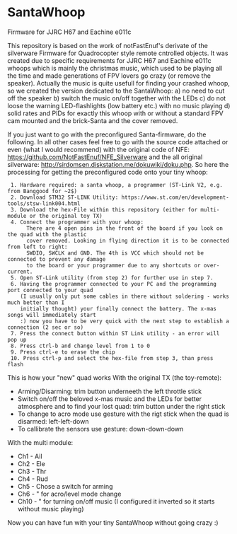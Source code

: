 # SantaWhoop
Firmware for JJRC H67 and Eachine e011c

This repository is based on the work of notFastEnuf's derivate of the silverware Firmware for Quadrocopter style remote cntrolled objects.
It was created due to specific requirements for JJRC H67 and Eachine e011c whoops which is mainly the christmas music, which used to be playing all the time and made generations of FPV lovers go crazy (or remove the speaker).
Actually the music is quite usefull for finding your crashed whoop, so we created the version dedicated to the SantaWhoop:
 a) no need to cut off the speaker
 b) switch the music on/off together with the LEDs
 c) do not loose the warning LED-flashlights (low battery etc.) with no music playing
 d) solid rates and PIDs for exactly this whoop with or without a standard FPV cam mounted and the brick-Santa and the cover removed. 
 
If you just want to go with the preconfigured Santa-firmware, do the following. In all other cases feel free to go with the source code attached or even (what I would recommend) with the original code of NFE: https://github.com/NotFastEnuf/NFE_Silverware and the all original silverware: http://sirdomsen.diskstation.me/dokuwiki/doku.php.
So here the processing for getting the preconfigured code onto your tiny whoop:
 
     1. Hardware required: a santa whoop, a programmer (ST-Link V2, e.g. from Banggood for ~2$)
     2. Download STM32 ST-LINK Utility: https://www.st.com/en/development-tools/stsw-link004.html
     3. Download the hex-File within this repository (either for multi-module or the original toy TX)
     4. Connect the programmer with your whoop:
          There are 4 open pins in the front of the board if you look on the quad with the plastic 
          cover removed. Looking in flying direction it is to be connected from left to right: 
          SWDIO, SWCLK and GND. The 4th is VCC which should not be connected to prevent any damage 
          to the board or your programmer due to any shortcuts or over-current.
     5. Open ST-Link utility (from step 2) for further use in step 7.
     6. Having the programmer connected to your PC and the programming port connected to your quad 
        (I usually only put some cables in there without soldering - works much better than I 
        initially thought) your finally connect the battery. The x-mas songs will immediately start 
        :) now you have to be very quick with the next step to establish a connection (2 sec or so)
     7. Press the connect button within ST Link utility - an error will pop up
     8. Press ctrl-b and change level from 1 to 0
     9. Press ctrl-e to erase the chip
     10. Press ctrl-p and select the hex-file from step 3, than press flash

This is how your "new" quad works
   With the original TX (the toy-remote):
   - Arming/Disarming: trim button underneeth the left throttle stick
   - Switch on/off the beloved x-mas music and the LEDs for better atmosphere and to find your lost 
     quad: trim button under the right stick
   - To change to acro mode use gesture with the rigt stick when the quad is disarmed: left-left-down
   - To callibrate the sensors use gesture: down-down-down
   
   With the multi module:
   - Ch1 - Ail
   - Ch2 - Ele
   - Ch3 - Thr
   - Ch4 - Rud
   - Ch5 - Chose a switch for arming
   - Ch6 -  " for acro/level mode change
   - Ch10 - " for turning on/off music (I configured it inverted so it starts without music playing)

Now you can have fun with your tiny SantaWhoop without going crazy :)
